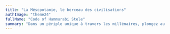 ```yaml
---
title: "La Mésopotamie, le berceau des civilisations"
authImage: "theme24"
fullName: "Code of Hammurabi Stele"
summary: "Dans un périple unique à travers les millénaires, plongez au cœur du fameux croissant fertile, aux sources de l’agriculture, de l’écriture et de la littérature."
---
```

